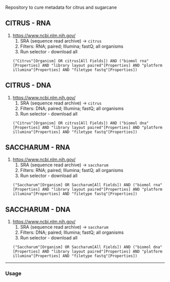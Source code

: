 Repository to cure metadata for citrus and sugarcane

## CITRUS - RNA
1. https://www.ncbi.nlm.nih.gov/
    1. SRA (sequence read archive) -> `citrus`
    2. Filters: RNA; paired; Illumina; fastQ; all organisms
    3. Run selector - download all
    ```
    ("Citrus"[Organism] OR citrus[All Fields]) AND ("biomol rna"[Properties] AND "library layout paired"[Properties] AND "platform illumina"[Properties] AND "filetype fastq"[Properties])
    ```

## CITRUS - DNA
1. https://www.ncbi.nlm.nih.gov/
    1. SRA (sequence read archive) -> `citrus`
    2. Filters: DNA; paired; Illumina; fastQ; all organisms
    3. Run selector - download all
    ```
    ("Citrus"[Organism] OR citrus[All Fields]) AND ("biomol dna"[Properties] AND "library layout paired"[Properties] AND "platform illumina"[Properties] AND "filetype fastq"[Properties])
    ```

## SACCHARUM - RNA
1. https://www.ncbi.nlm.nih.gov/
    1. SRA (sequence read archive) -> `saccharum`
    2. Filters: RNA; paired; Illumina; fastQ; all organisms
    3. Run selector - download all
    ```
    ("Saccharum"[Organism] OR Saccharum[All Fields]) AND ("biomol rna"[Properties] AND "library layout paired"[Properties] AND "platform illumina"[Properties] AND "filetype fastq"[Properties])
    ```

## SACCHARUM - DNA
1. https://www.ncbi.nlm.nih.gov/
    1. SRA (sequence read archive) -> `saccharum`
    2. Filters: DNA; paired; Illumina; fastQ; all organisms
    3. Run selector - download all
    ```
    ("Saccharum"[Organism] OR Saccharum[All Fields]) AND ("biomol dna"[Properties] AND "library layout paired"[Properties] AND "platform illumina"[Properties] AND "filetype fastq"[Properties])
    ```

---
### Usage
